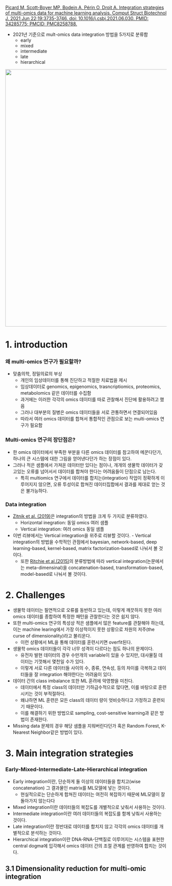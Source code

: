 [Picard M, Scott-Boyer MP, Bodein A, Périn O, Droit A. Integration strategies of multi-omics data for machine learning analysis. Comput Struct Biotechnol J. 2021 Jun 22;19:3735-3746. doi: 10.1016/j.csbj.2021.06.030. PMID: 34285775; PMCID: PMC8258788.](https://www.ncbi.nlm.nih.gov/pmc/articles/PMC8258788/)
- 2021년 기준으로 mult-omics data integration 방법을 5가지로 분류함
	- early
	- mixed
	- intermediate
	- late
	- hierarchical
<img src="https://ars.els-cdn.com/content/image/1-s2.0-S2001037021002683-ga1_lrg.jpg" width=800>

# 1. introduction
### 왜 multi-omics 연구가 필요할까?
- 맞춤의학, 정밀의료의 부상
	- 개인의 임상데이터를 통해 진단하고 적절한 치료법을 제시
	- 임상데이터로 genomics, epigenomics, trasncriptiomics, proteomics, metabolomics 같은 데이터를 수집함
	- 과거에는 이러한 각각의 omics 데이터를 따로 관찰해서 진단에 활용하려고 했음
	- 그러나 대부분의 질병은 omics 데이터들을 서로 관통하면서 연결되어있음
	- 따라서 여러 omics 데이터를 합쳐서 통합적인 관점으로 보는 multi-omics 연구가 필요함
### Multi-omics 연구의 장단점은?
- 한 omics 데이터에서 부족한 부분을 다른 omics 데이터를 참고하여 메꾼다던가, 하나의 큰 시스템에 대한 그림을 얻어낸다던가 하는 장점이 있다.
- 그러나 적은 샘플에서 가져온 데이터만 있다는 점이나, 개개의 생물학 데이터가 갖고있는 오류를 넘어서서 데이터를 합쳐야 한다는 어려움들이 단점으로 남는다.
	- 특히 multiomics 연구에서 데이터를 합치는(integration) 작업이 정확하게 이루어지지 않으면, 오류 투성이로 합쳐진 데이터집합에서 결과를 제대로 얻는 것은 불가능하다.
### Data integration
- [Zitnik et al. (2019)](https://www.ncbi.nlm.nih.gov/pmc/articles/PMC6242341/)은 integration의 방법을 크게 두 가지로 분류하였다.
	- Horizontal inegration: 동일 omics 여러 샘플
	- Vertical integration: 여러 omics 동일 샘플
- 이번 리뷰에서는 Vertical integration을 위주로 리뷰할 것이다.
		- Vertical integration의 방법을 수학적인 관점에서 bayesian, network-based, deep learning-based, kernel-based, matrix factorization-based로 나눠서 볼 것이다.
	- 또한 [Ritchie et al.(2015)](https://pubmed.ncbi.nlm.nih.gov/25582081/)의 분류방법에 따라 vertical integration(논문에서는 meta-dimensinal)을 concatenation-based, transformation-based, model-based로 나눠서 볼 것이다.
# 2. Challenges
- 생물학 데이터는 필연적으로 오류를 동반하고 있는데, 이렇게 깨끗하지 못한 여러 omics 데이터를 종합하여 특정한 패턴을 관찰한다는 것은 쉽지 않다.
- 또한 multi-omics 연구의 특성상 적은 샘플에서 많은 feature를 관찰해야 하는데, 이는 machine learing에서 가장 이상적이지 못한 상황으로 차원의 저주(the curse of dimensionality)라고 불리운다.
	- 이런 상황에서 ML을 통해 데이터를 훈련시키면 overfit된다.
- 생물학 omics 데이터들이 각각 너무 성격이 다르다는 점도 하나의 문제이다.
	- 유전자 발현 데이터의 경우 수만개의 variable이 있을 수 있지만, 대사물질 데이터는 기껏해서 몇천일 수가 있다.
	- 이렇게 서로 다른 데이터들 사이의 수, 종류, 연속성, 등의 차이를 극복하고 데이터들을 잘 integration 해야한다는 어려움이 있다.
- 데이터 간의 class imbalance 또한 ML 훈려에 악영향을 미친다.
	- 데이터에서 특정 class의 데이터만 기하급수적으로 많다면, 이를 바탕으로 훈련시키는 것이 부적절하다.
	- 왜냐하면 ML 훈련은 모든 class의 데이터 량이 엇비슷하다고 가정하고 훈련되기 때문이다.
	- 이를 해결하기 위한 방법으로 sampling, cost-sensitive learning과 같은 방법이 존재한다.
- Missing data 문제의 경우 해당 샘플을 지워버린다던가 혹은 Random Forest, K-Nearest Neighbor같은 방법이 있다.
# 3. Main integration strategies
### Early-Mixed-Intermediate-Late-Hierarchical integration
- Early integration이란, 단순하게 둘 이상의 데이터들을 합치고(wise concatenation) 그 결과물인 matrix를 ML모델에 넣는 것이다.
	- 현실적으로는 단순하게 합쳐진 데이터는 여전히 복잡하기 때문에 ML모델이 잘 돌아가지 않는다다
- Mixed integration이란 데이터들의 복잡도를 개별적으로 낮춰서 사용하는 것이다.
- Intermediate integration이란 여러 데이터들의 복잡도를 함께 낮춰서 사용하는 것이다.
- Late integration이란 정반대로 데이터를 합치지 않고 각각의 omics 데이터를 개별적으로 분석하는 것이다.
- Hierarchical integration이란 DNA-RNA-단백질로 이루어지는 시스템을 표현한 central dogma에 입각해서 omics 데이터 간의 조절 관계를 반영하여 합치는 것이다.
## 3.1 Dimensionality reduction for multi-omic integration